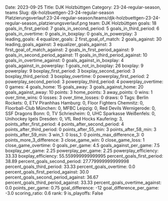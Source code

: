 Date: 2023-09-25
Title: DJK Holzbüttgen
Category: 23-24-regular-season, teams
Slug: djk-holzbuettgen-23-24-regular-season
Platzierungsverlauf:23-24-regular-season/teams/djk-holzbuettgen-23-24-regular-season_platzierungsverlauf.png
team: DJK Holzbüttgen
goals: 18
goals_in_first_period: 7
goals_in_second_period: 5
goals_in_third_period: 6
goals_in_overtime: 0
goals_in_boxplay: 0
goals_in_powerplay: 3
leading_goals: 4
equalizer_goals: 2
first_goal_of_match: 2
goals_against: 30
leading_goals_against: 3
equalizer_goals_against: 3
first_goal_of_match_against: 2
goals_in_first_period_against: 9
goals_in_second_period_against: 11
goals_in_third_period_against: 10
goals_in_overtime_against: 0
goals_against_in_boxplay: 4
goals_against_in_powerplay: 1
goals_not_in_boxplay: 26
boxplay: 9
powerplay: 9
boxplay_first_period: 3
boxplay_second_period: 3
boxplay_third_period: 3
boxplay_overtime: 0
powerplay_first_period: 2
powerplay_second_period: 3
powerplay_third_period: 4
powerplay_overtime: 0
games: 4
goals_home: 15
goals_away: 3
goals_against_home: 20
goals_against_away: 10
points: 3
home_points: 3
away_points: 0
wins: 1
over_time_wins: 0
losses: 3
over_time_losses: 0
draws: 0
Tags:  Berlin Rockets: 0,  ETV Piranhhas Hamburg: 0,  Floor Fighters Chemnitz: 0,  Floorball-Club München: 0,  MFBC Leipzig: 0,  Red Devils Wernigerode: 0,  SSF Dragons Bonn: 0,  TV Schriesheim: 0,  UHC Sparkasse Weißenfels: 0,  Unihockey Igels Dresden: 0,  VfL Red Hocks Kaufering: 3,
points_after_first_period: 4
points_after_second_period: 4
points_after_third_period: 0
points_after_55_min: 3
points_after_58_min: 3
points_after_59_min: 3
win_1: 0
loss_1: 0
points_max_difference_3: 0
points_more_3_difference: 3
close_game_win: 0
close_game_loss: 1
close_game_overtime: 0
goals_per_game: 4.5
goals_against_per_game: 7.5
boxplay_per_game: 2.25
powerplay_per_game: 2.25
powerplay_efficiency: 33.33
boxplay_efficiency: 55.559999999999995
percent_goals_first_period: 38.89
percent_goals_second_period: 27.779999999999998
percent_goals_third_period: 33.33
percent_goals_overtime: 0.0
percent_goals_first_period_against: 30.0
percent_goals_second_period_against: 36.67
percent_goals_third_period_against: 33.33
percent_goals_overtime_against: 0.0
points_per_game: 0.75
goal_difference: -12
goal_difference_per_game: -3.0
scoring_ratio: 0.6
rank: 9
is_playoffs: False
